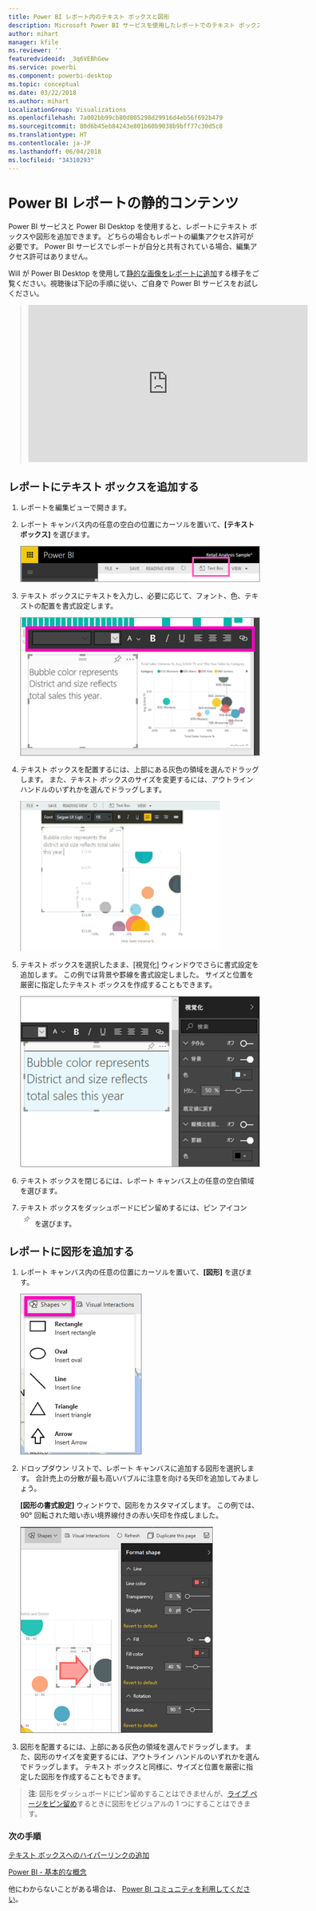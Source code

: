 ```yaml
---
title: Power BI レポート内のテキスト ボックスと図形
description: Microsoft Power BI サービスを使用したレポートでのテキスト ボックスと図形の追加と作成に関するドキュメント
author: mihart
manager: kfile
ms.reviewer: ''
featuredvideoid: _3q6VEBhGew
ms.service: powerbi
ms.component: powerbi-desktop
ms.topic: conceptual
ms.date: 03/22/2018
ms.author: mihart
LocalizationGroup: Visualizations
ms.openlocfilehash: 7a002bb99cb80d805298d29916d4eb56f692b479
ms.sourcegitcommit: 80d6b45eb84243e801b60b9038b9bff77c30d5c8
ms.translationtype: HT
ms.contentlocale: ja-JP
ms.lasthandoff: 06/04/2018
ms.locfileid: "34310293"
---
```

# <a name="static-content-in-power-bi-reports"></a>Power BI レポートの静的コンテンツ
Power BI サービスと Power BI Desktop を使用すると、レポートにテキスト ボックスや図形を追加できます。 どちらの場合もレポートの編集アクセス許可が必要です。 Power BI サービスでレポートが自分と共有されている場合、編集アクセス許可はありません。 

Will が Power BI Desktop を使用して[静的な画像をレポートに追加](guided-learning/visualizations.yml?tutorial-step=11)する様子をご覧ください。視聴後は下記の手順に従い、ご自身で Power BI サービスをお試しください。
> 
> <iframe width="560" height="315" src="https://www.youtube.com/embed/_3q6VEBhGew" frameborder="0" allowfullscreen></iframe>
> 

## <a name="add-a-text-box-to-a-report"></a>レポートにテキスト ボックスを追加する
1. レポートを編集ビューで開きます。

2. レポート キャンバス内の任意の空白の位置にカーソルを置いて、**[テキスト ボックス]** を選びます。
   
   ![](media/power-bi-reports-add-text-and-shapes/pbi_textbox.png)
2. テキスト ボックスにテキストを入力し、必要に応じて、フォント、色、テキストの配置を書式設定します。 
   
   ![](media/power-bi-reports-add-text-and-shapes/pbi_textbox2new.png)
3. テキスト ボックスを配置するには、上部にある灰色の領域を選んでドラッグします。 また、テキスト ボックスのサイズを変更するには、アウトライン ハンドルのいずれかを選んでドラッグします。 
   
   ![](media/power-bi-reports-add-text-and-shapes/textboxsmaller.gif)

4. テキスト ボックスを選択したまま、[視覚化] ウィンドウでさらに書式設定を追加します。 この例では背景や罫線を書式設定しました。 サイズと位置を厳密に指定したテキスト ボックスを作成することもできます。  

   ![](media/power-bi-reports-add-text-and-shapes/power-bi-borders.png)

5. テキスト ボックスを閉じるには、レポート キャンバス上の任意の空白領域を選びます。 

5. テキスト ボックスをダッシュボードにピン留めするには、ピン アイコン ![](media/power-bi-reports-add-text-and-shapes/pbi_pintile.png) を選びます。 

## <a name="add-a-shape-to-a-report"></a>レポートに図形を追加する
1. レポート キャンバス内の任意の位置にカーソルを置いて、**[図形]** を選びます。
   
   ![](media/power-bi-reports-add-text-and-shapes/power-bi-shapes.png)
2. ドロップダウン リストで、レポート キャンバスに追加する図形を選択します。 合計売上の分散が最も高いバブルに注意を向ける矢印を追加してみましょう。 
   
   **[図形の書式設定]** ウィンドウで、図形をカスタマイズします。 この例では、90° 回転された暗い赤い境界線付きの赤い矢印を作成しました。
   
   ![](media/power-bi-reports-add-text-and-shapes/power-bi-arrrow.png)
3. 図形を配置するには、上部にある灰色の領域を選んでドラッグします。 また、図形のサイズを変更するには、アウトライン ハンドルのいずれかを選んでドラッグします。 テキスト ボックスと同様に、サイズと位置を厳密に指定した図形を作成することもできます。

> **注**: 図形をダッシュボードにピン留めすることはできませんが、[ライブ ページをピン留め](service-dashboard-pin-live-tile-from-report.md)するときに図形をビジュアルの 1 つにすることはできます。 
> 
> 

### <a name="next-steps"></a>次の手順
[テキスト ボックスへのハイパーリンクの追加](service-add-hyperlink-to-text-box.md)

[Power BI - 基本的な概念](service-basic-concepts.md)

他にわからないことがある場合は、 [Power BI コミュニティを利用してください](http://community.powerbi.com/)。
